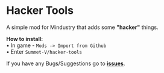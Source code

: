 # Hacker Tools

A simple mod for Mindustry that adds some **"hacker"** things.

**How to install:** <br>
• In game - `Mods -> Import from Github` <br>
• Enter `Summet-V/hacker-tools` <br>

If you have any Bugs/Suggestions go to **<a href="https://github.com/Summet-V/hacker-tools/issues">issues</a>**.
